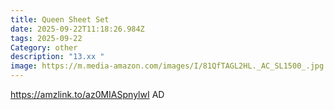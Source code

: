 ```yaml
---
title: Queen Sheet Set
date: 2025-09-22T11:18:26.984Z
tags: 2025-09-22
Category: other
description: "13.xx "
image: https://m.media-amazon.com/images/I/81QfTAGL2HL._AC_SL1500_.jpg
---
```

https://amzlink.to/az0MIASpnylwI
AD